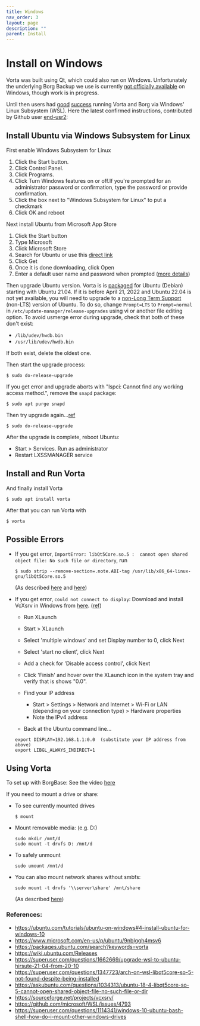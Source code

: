 ```yaml
---
title: Windows
nav_order: 3
layout: page
description: ""
parent: Install
---
```


# Install on Windows

Vorta was built using Qt, which could also run on Windows. Unfortunately the underlying Borg Backup we use is currently [not officially available](https://github.com/borgbackup/borg/issues/936) on Windows, though work is in progress.

Until then users had [good](https://github.com/borgbase/vorta.borgbase.com/issues/26) [success](https://eeems.website/running-vorta-on-windows/) running Vorta and Borg via Windows' Linux Subsystem (WSL). Here the latest confirmed instructions, contributed by Github user [end-usr2](https://github.com/end-usr2):

## Install Ubuntu via Windows Subsystem for Linux

First enable Windows Subsystem for Linux
1. Click the Start button.
2. Click Control Panel.
3. Click Programs.
4. Click Turn Windows features on or off.If you're prompted for an administrator password or confirmation, type the password or provide confirmation.
5. Click the box next to "Windows Subsystem for Linux" to put a checkmark
6. Click OK and reboot

Next install Ubuntu from Microsoft App Store
1. Click the Start button
2. Type Microsoft
3. Click Microsoft Store 
4. Search for Ubuntu or use this [direct link](https://www.microsoft.com/en-us/p/ubuntu/9nblggh4msv6)
5. Click Get
6. Once it is done downloading, click Open
7. Enter a default user name and password when prompted ([more details](https://ubuntu.com/tutorials/ubuntu-on-windows#4-install-ubuntu-for-windows-10))

Then upgrade Ubuntu version. Vorta is is [packaged](https://packages.ubuntu.com/search?keywords=vorta ) for Ubuntu (Debian) starting with Ubuntu 21.04. If it is before April 21, 2022 and Ubuntu 22.04 is not yet available, you will need to upgrade to a [non-Long Term Support](https://wiki.ubuntu.com/Releases) (non-LTS) version of Ubuntu. To do so, change `Prompt=LTS` to `Prompt=normal` in `/etc/update-manager/release-upgrades` using vi or another file editing option. To avoid usmerge error during upgrade, check that both of these don't exist:

- `/lib/udev/hwdb.bin`
- `/usr/lib/udev/hwdb.bin`

If both exist, delete the oldest one.

Then start the upgrade process:   
```
$ sudo do-release-upgrade
```

If you get error and upgrade aborts with "lspci: Cannot find any working access method.", remove the `snapd` package:
```
$ sudo apt purge snapd
```

Then try upgrade again...[ref](https://superuser.com/questions/1662669/upgrade-wsl-to-ubuntu-hirsute-21-04-from-20-10)
```
$ sudo do-release-upgrade
```

After the upgrade is complete, reboot Ubuntu:
- Start > Services. Run as administrator
- Restart LXSSMANAGER service

## Install and Run Vorta

And finally install Vorta
```
$ sudo apt install vorta
```

After that you can run Vorta with
```
$ vorta
```

## Possible Errors

- If you get error, `ImportError: libQt5Core.so.5 :  cannot open shared object file: No such file or directory`, run
  ```
  $ sudo strip --remove-section=.note.ABI-tag /usr/lib/x86_64-linux-gnu/libQt5Core.so.5
  ```
  (As described [here](https://superuser.com/questions/1347723/arch-on-wsl-libqt5core-so-5-not-found-despite-being-installed) and [here](https://askubuntu.com/questions/1034313/ubuntu-18-4-libqt5core-so-5-cannot-open-shared-object-file-no-such-file-or-dir))

- If you get error, `could not connect to display`: Download and install VcXsrv in Windows from [here](https://sourceforge.net/projects/vcxsrv/). ([ref](https://github.com/microsoft/WSL/issues/4793))
  - Run XLaunch
  - Start > XLaunch
  - Select 'multiple windows' and set Display number to 0, click Next
  - Select 'start no client', click Next
  - Add a check for 'Disable access control', click Next
  - Click 'Finish' and hover over the XLaunch icon in the system tray and verify that is shows "0.0".
  - Find your IP address
      - Start > Settings > Network and Internet > Wi-Fi or LAN (depending on your connection type) > Hardware properties
      - Note the IPv4 address

  - Back at the Ubuntu command line...
  ```
  export DISPLAY=192.168.1.1:0.0  (substitute your IP address from above)
  export LIBGL_ALWAYS_INDIRECT=1
  ```

## Using Vorta
    
To set up with BorgBase: See the video [here](https://www.youtube.com/watch?v=asZX2YbTaNE)

If you need to mount a drive or share:
- To see currently mounted drives
  ```
  $ mount
  ```
- Mount removable media: (e.g. D:)
  ```
  sudo mkdir /mnt/d
  sudo mount -t drvfs D: /mnt/d
  ```
- To safely unmount
  ```
  sudo umount /mnt/d
  ```
- You can also mount network shares without smbfs:
  ```
  sudo mount -t drvfs '\\server\share' /mnt/share
  ```
  (As described [here](https://superuser.com/questions/1114341/windows-10-ubuntu-bash-shell-how-do-i-mount-other-windows-drives))


### References:
- <https://ubuntu.com/tutorials/ubuntu-on-windows#4-install-ubuntu-for-windows-10>
- <https://www.microsoft.com/en-us/p/ubuntu/9nblggh4msv6>
- <https://packages.ubuntu.com/search?keywords=vorta>
- <https://wiki.ubuntu.com/Releases>
- <https://superuser.com/questions/1662669/upgrade-wsl-to-ubuntu-hirsute-21-04-from-20-10>
- <https://superuser.com/questions/1347723/arch-on-wsl-libqt5core-so-5-not-found-despite-being-installed>
- <https://askubuntu.com/questions/1034313/ubuntu-18-4-libqt5core-so-5-cannot-open-shared-object-file-no-such-file-or-dir>
- <https://sourceforge.net/projects/vcxsrv/>
- <https://github.com/microsoft/WSL/issues/4793>
- <https://superuser.com/questions/1114341/windows-10-ubuntu-bash-shell-how-do-i-mount-other-windows-drives>
